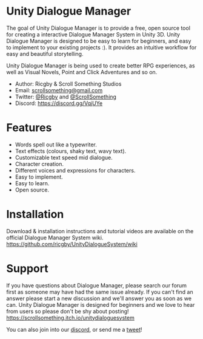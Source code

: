 Unity Dialogue Manager
======

The goal of Unity Dialogue Manager is to provide a free, open source tool for creating a interactive Dialogue Manager System in Unity 3D. Unity Dialogue Manager is designed to be easy to learn for beginners, and easy to implement to your existing projects :). It provides an intuitive workflow for easy and beautiful storytelling.

Unity Dialogue Manager is being used to create better RPG experiences, as well as Visual Novels, Point and Click Adventures and so on.

- Author: Ricgby & Scroll Something Studios
- Email: scrollsomething@gmail.com
- Twitter: [@Ricgby](https://twitter.com/ricgby) and [@ScrollSomething](https://twitter.com/ScrollSomething)
- Discord: https://discord.gg/VqjUYe

Features
============

* Words spell out like a typewriter.
* Text effects (colours, shaky text, wavy text).
* Customizable text speed mid dialogue.
* Character creation.
* Different voices and expressions for characters.
* Easy to implement.
* Easy to learn.
* Open source.

Installation
============

Download & installation instructions and tutorial videos are available on the official Dialogue Manager System wiki.
https://github.com/ricgby/UnityDialogueSystem/wiki

Support
=======

If you have questions about Dialogue Manager, please search our forum first as someone may have had the same issue already. If you can't find an answer please start a new discussion and we'll answer you as soon as we can. Unity Dialogue Manager is designed for beginners and we love to hear from users so please don't be shy about posting!
https://scrollsomething.itch.io/unitydialoguesystem

You can also join into our [discord](https://discord.gg/VqjUYe), or send me a [tweet](https://twitter.com/ricgby)!


